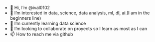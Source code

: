 - 👋 Hi, I’m @ival0102
- 👀 I’m interested in data, science, data analysis, ml, dl, ai.(I am in the beginners line)
- 🌱 I’m currently learning data science
- 💞️ I’m looking to collaborate on proyects so I learn as most as I can 
- 📫 How to reach me via github

<!---
ival0102/ival0102 is a ✨ special ✨ repository because its `README.md` (this file) appears on your GitHub profile.
You can click the Preview link to take a look at your changes.
--->
